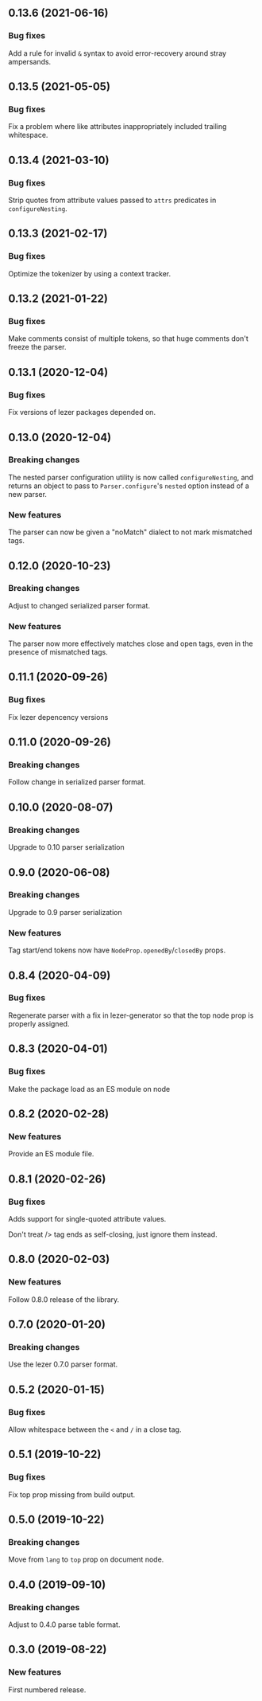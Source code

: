 ## 0.13.6 (2021-06-16)

### Bug fixes

Add a rule for invalid `&` syntax to avoid error-recovery around stray ampersands.

## 0.13.5 (2021-05-05)

### Bug fixes

Fix a problem where like attributes inappropriately included trailing whitespace.

## 0.13.4 (2021-03-10)

### Bug fixes

Strip quotes from attribute values passed to `attrs` predicates in `configureNesting`.

## 0.13.3 (2021-02-17)

### Bug fixes

Optimize the tokenizer by using a context tracker.

## 0.13.2 (2021-01-22)

### Bug fixes

Make comments consist of multiple tokens, so that huge comments don't freeze the parser.

## 0.13.1 (2020-12-04)

### Bug fixes

Fix versions of lezer packages depended on.

## 0.13.0 (2020-12-04)

### Breaking changes

The nested parser configuration utility is now called `configureNesting`, and returns an object to pass to `Parser.configure`'s `nested` option instead of a new parser.

### New features

The parser can now be given a "noMatch" dialect to not mark mismatched tags.

## 0.12.0 (2020-10-23)

### Breaking changes

Adjust to changed serialized parser format.

### New features

The parser now more effectively matches close and open tags, even in the presence of mismatched tags.

## 0.11.1 (2020-09-26)

### Bug fixes

Fix lezer depencency versions

## 0.11.0 (2020-09-26)

### Breaking changes

Follow change in serialized parser format.

## 0.10.0 (2020-08-07)

### Breaking changes

Upgrade to 0.10 parser serialization

## 0.9.0 (2020-06-08)

### Breaking changes

Upgrade to 0.9 parser serialization

### New features

Tag start/end tokens now have `NodeProp.openedBy`/`closedBy` props.

## 0.8.4 (2020-04-09)

### Bug fixes

Regenerate parser with a fix in lezer-generator so that the top node prop is properly assigned.

## 0.8.3 (2020-04-01)

### Bug fixes

Make the package load as an ES module on node

## 0.8.2 (2020-02-28)

### New features

Provide an ES module file.

## 0.8.1 (2020-02-26)

### Bug fixes

Adds support for single-quoted attribute values.

Don't treat /> tag ends as self-closing, just ignore them instead.

## 0.8.0 (2020-02-03)

### New features

Follow 0.8.0 release of the library.

## 0.7.0 (2020-01-20)

### Breaking changes

Use the lezer 0.7.0 parser format.

## 0.5.2 (2020-01-15)

### Bug fixes

Allow whitespace between the `<` and `/` in a close tag.

## 0.5.1 (2019-10-22)

### Bug fixes

Fix top prop missing from build output.

## 0.5.0 (2019-10-22)

### Breaking changes

Move from `lang` to `top` prop on document node.

## 0.4.0 (2019-09-10)

### Breaking changes

Adjust to 0.4.0 parse table format.

## 0.3.0 (2019-08-22)

### New features

First numbered release.

